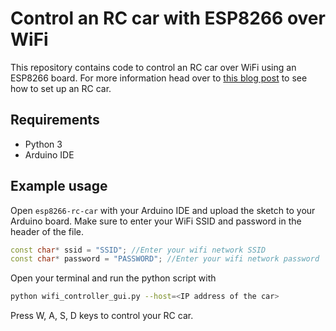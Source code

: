 # Control an RC car with ESP8266 over WiFi

This repository contains code to control an RC car over WiFi using an ESP8266 board. For more information head over to [this blog post](http://blog.indrek.io/articles/how-to-control-an-rc-car-over-wifi-with-esp8266/) to see how to set up an RC car.

## Requirements

* Python 3
* Arduino IDE

## Example usage

Open `esp8266-rc-car` with your Arduino IDE and upload the sketch to your Arduino board. Make sure to enter your WiFi SSID and password in the header of the file.

```cpp
const char* ssid = "SSID"; //Enter your wifi network SSID
const char* password = "PASSWORD"; //Enter your wifi network password
```

Open your terminal and run the python script with

```bash
python wifi_controller_gui.py --host=<IP address of the car>
```

Press W, A, S, D keys to control your RC car.
